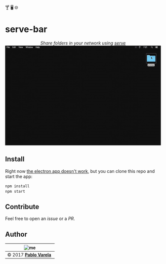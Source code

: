 🍸 🖥 🌐
# serve-bar

<p align="center">
  <i>Share folders in your network using <a href="https://github.com/zeit/serve">serve</a></i>
  <img src="https://github.com/pablopunk/art/raw/master/serve-bar/screen.gif" />
</p>

## Install

Right now [the electron app doesn't work](https://github.com/pablopunk/serve-bar/issues/1), but you can clone this repo and start the app:

```js
npm install
npm start
```

## Contribute

Feel free to open an _issue_ or a _PR_.

## Author

| ![me](https://www.gravatar.com/avatar/fa50aeff0ddd6e63273a068b04353d9d?s=100) |
| ----------------------------------------------------------------------------- |
| © 2017 [__Pablo Varela__](http://pablo.life) |

